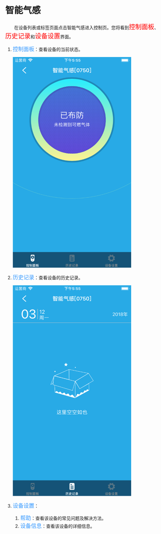 # 智能气感

&emsp;&emsp;在设备列表或标签页面点击智能气感进入控制页。您将看到<font style='color:#ff0000;font-size:20px'>控制面板</font>、<font style='color:#ff0000;font-size:20px'>历史记录</font>和<font style='color:#ff0000;font-size:20px'>设备设置</font>界面。

1. <font style='color:#3699ff;font-size:17px'>控制面板</font>：查看设备的当前状态。

	<img src="../images/MacBee/气感/控制界面.png" width = "375" height = "667">
	
2. <font style='color:#3699ff;font-size:17px'>历史记录</font>：查看设备的历史记录。

	<img src="../images/MacBee/气感/历史记录.png" width = "375" height = "667">

3. <font style='color:#3699ff;font-size:17px'>设备设置</font>：

	1. <font style='color:#3699ff;font-size:17px'>帮助</font>：查看该设备的常见问题及解决方法。
	2. <font style='color:#3699ff;font-size:17px'>设备信息</font>：查看该设备的详细信息。